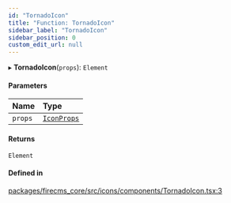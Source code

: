 ```yaml
---
id: "TornadoIcon"
title: "Function: TornadoIcon"
sidebar_label: "TornadoIcon"
sidebar_position: 0
custom_edit_url: null
---
```


▸ **TornadoIcon**(`props`): `Element`

#### Parameters

| Name | Type |
| :------ | :------ |
| `props` | [`IconProps`](../types/IconProps.md) |

#### Returns

`Element`

#### Defined in

[packages/firecms_core/src/icons/components/TornadoIcon.tsx:3](https://github.com/FireCMSco/firecms/blob/d45f3739/packages/firecms_core/src/icons/components/TornadoIcon.tsx#L3)
